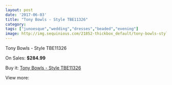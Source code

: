 ```yaml
---
layout: post
date: '2017-06-03'
title: "Tony Bowls - Style TBE11326"
category: 
tags: ["junoesque","wedding","dresses","beaded","evening"]
image: http://img.sequinious.com/21852-thickbox_default/tony-bowls-style-tbe11326.jpg
---
```

Tony Bowls - Style TBE11326

On Sales: **$284.99**
<a href="https://www.sequinious.com/9823-tony-bowls-style-tbe11326.html"><amp-img layout="responsive" width="600" height="600" src="//img.sequinious.com/21852-thickbox_default/tony-bowls-style-tbe11326.jpg" alt="Tony Bowls - Style TBE11326 0" /></a>
<a href="https://www.sequinious.com/9823-tony-bowls-style-tbe11326.html"><amp-img layout="responsive" width="600" height="600" src="//img.sequinious.com/21858-thickbox_default/tony-bowls-style-tbe11326.jpg" alt="Tony Bowls - Style TBE11326 1" /></a>
<a href="https://www.sequinious.com/9823-tony-bowls-style-tbe11326.html"><amp-img layout="responsive" width="600" height="600" src="//img.sequinious.com/21857-thickbox_default/tony-bowls-style-tbe11326.jpg" alt="Tony Bowls - Style TBE11326 2" /></a>
<a href="https://www.sequinious.com/9823-tony-bowls-style-tbe11326.html"><amp-img layout="responsive" width="600" height="600" src="//img.sequinious.com/21856-thickbox_default/tony-bowls-style-tbe11326.jpg" alt="Tony Bowls - Style TBE11326 3" /></a>
<a href="https://www.sequinious.com/9823-tony-bowls-style-tbe11326.html"><amp-img layout="responsive" width="600" height="600" src="//img.sequinious.com/21855-thickbox_default/tony-bowls-style-tbe11326.jpg" alt="Tony Bowls - Style TBE11326 4" /></a>
<a href="https://www.sequinious.com/9823-tony-bowls-style-tbe11326.html"><amp-img layout="responsive" width="600" height="600" src="//img.sequinious.com/21854-thickbox_default/tony-bowls-style-tbe11326.jpg" alt="Tony Bowls - Style TBE11326 5" /></a>
<a href="https://www.sequinious.com/9823-tony-bowls-style-tbe11326.html"><amp-img layout="responsive" width="600" height="600" src="//img.sequinious.com/21853-thickbox_default/tony-bowls-style-tbe11326.jpg" alt="Tony Bowls - Style TBE11326 6" /></a>

Buy it: [Tony Bowls - Style TBE11326](https://www.sequinious.com/9823-tony-bowls-style-tbe11326.html "Tony Bowls - Style TBE11326")

View more: [](https://www.sequinious.com/- "")